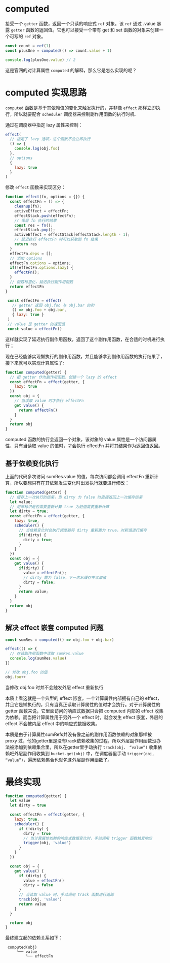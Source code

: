# computed 
接受一个 `getter` 函数，返回一个只读的响应式 `ref` 对象。该 `ref` 通过 .value 暴露 `getter` 函数的返回值。它也可以接受一个带有 get 和 set 函数的对象来创建一个可写的 `ref` 对象。

```js
const count = ref(1)
const plusOne = computed(() => count.value + 1)

console.log(plusOne.value) // 2
```

这是官网的对计算属性 `computed` 的解释，那么它是怎么实现的呢？

# computed 实现思路
`computed` 函数是基于其依赖值的变化来触发执行的，并非像 `effect` 那样立即执行，所以就要配合 `scheduler` 调度器来控制副作用函数的执行时机.

通过在调度器中指定 lazy 属性来控制：
```js
effect(
  // 指定了 lazy 选项，这个函数不会立即执行
  () => {
    console.log(obj.foo)
  },
  // options
  {
    lazy: true
  }
)
```
修改 `effect` 函数来实现区分：

```js
function effect(fn, options = {}) {
  const effectFn = () => {
    cleanup(fn);
    activeEffect = effectFn;
    effectStack.push(effectFn);
    // 保留 fn 执行的结果
    const res = fn();
    effectStack.pop();
    activeEffect = effectStack[effectStack.length - 1];
    // 延迟执行 effectFn 时可以获取到 fn 结果
    return res
  }
  effectFn.deps = [];
  // 添加 options
  effectFn.options = options;
  if(!effectFn.options.lazy) {
    effectFn();
  }
  // 函数柯里化，延迟执行副作用函数
  return effectFn
}
```

```js
 const effectFn = effect(
   // getter 返回 obj.foo 与 obj.bar 的和
   () => obj.foo + obj.bar,
   { lazy: true }
 )
 // value 是 getter 的返回值
 const value = effectFn()
```
这样就实现了延迟执行副作用函数，返回了这个副作用函数，在合适的时机进行执行；

现在已经能够实现懒执行的副作用函数，并且能够拿到副作用函数的执行结果了，接下来就可以实现计算属性了:

```js
function computed(getter) {
  // 把 getter 作为副作用函数，创建一个 lazy 的 effect
  const effectFn = effect(getter, {
    lazy: true
  })
  const obj = {
    // 当读取 value 时才执行 effectFn
    get value() {
      return effectFn()
    }
  }
  return obj
}
```
computed 函数的执行会返回一个对象，该对象的 value 属性是一个访问器属性，只有当读取 value 的值时，才会执行 effectFn 并将其结果作为返回值返回。

## 基于依赖变化执行
上面的代码多次访问 sumRes.value 的值，每次访问都会调用 effectFn 重新计算，所以要想只有在其依赖发生变化时出发执行就要进行修改：

```js
function computed(getter) {
  // 缓存上一次执行的结果，当 dirty 为 false 时直接返回上一次缓存结果
  let value;
  // 用来标识是否需要重新计算 true 为脏值需要重新计算
  let dirty = true;
  const effectFn = effect(getter, {
    lazy: true,
    scheduler() {
      // 当依赖变化时会执行调度器将 dirty 重新置为 true，对新值进行缓存
      if(!dirty) {
        dirty = true;
      }
    }
  })
  const obj = {
    get value() {
      if(dirty) {
        value = effectFn();
        // dirty 置为 false，下一次从缓存中读取值
        dirty = false;
      }
      return value;
    }
  }
  return obj
}
```
## 解决 effect 嵌套 computed 问题
```js
const sumRes = computed(() => obj.foo + obj.bar)

effect(() => {
  // 在该副作用函数中读取 sumRes.value
  console.log(sumRes.value)
})

// 修改 obj.foo 的值
obj.foo++
```
当修改 obj.foo 时并不会触发外层 effect 重新执行

本质上看这就是一个典型的 effect 嵌套。一个计算属性内部拥有自己的 effect，并且它是懒执行的，只有当真正读取计算属性的值时才会执行。对于计算属性的 getter 函数来说，它里面访问的响应式数据只会把 computed 内部的 effect 收集为依赖。而当把计算属性用于另外一个 effect 时，就会发生 effect 嵌套，外层的 effect 不会被内层 effect 中的响应式数据收集。

本质是由于计算属性sumRefs并没有像之前的副作用函数依赖的对象那样被 proxy  过，他的getter里是没有track依赖收集的过程，所以外层副作用函数没办法被添加到依赖集合里，所以在getter里手动执行 `track(obj， “value”)` 收集依赖吧外层副作用收集到 `bucket.get(obj)` 中，在调度器里手动 `trigger(obj, “value”)`，遍历依赖集合也就包含外层副作用函数了。

# 最终实现
```js
function computed(getter) {
  let value
  let dirty = true

  const effectFn = effect(getter, {
    lazy: true,
    scheduler() {
      if (!dirty) {
        dirty = true
        // 当计算属性依赖的响应式数据变化时，手动调用 trigger 函数触发响应
        trigger(obj, 'value')
      }
    }
  })

  const obj = {
    get value() {
      if (dirty) {
        value = effectFn()
        dirty = false
      }
      // 当读取 value 时，手动调用 track 函数进行追踪
      track(obj, 'value')
      return value
    }
  }

  return obj
}
```
最终建立起的依赖关系如下：
```
 computed(obj)
     └── value
         └── effectFn
```